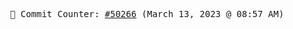 <p align="center">
    <samp>
        📮 Commit Counter: <a href="https://github.com/Javascript-void0/Javascript-void0/commits/main">#50266</a> (March 13, 2023 @ 08:57 AM)
    </samp>
</p>
